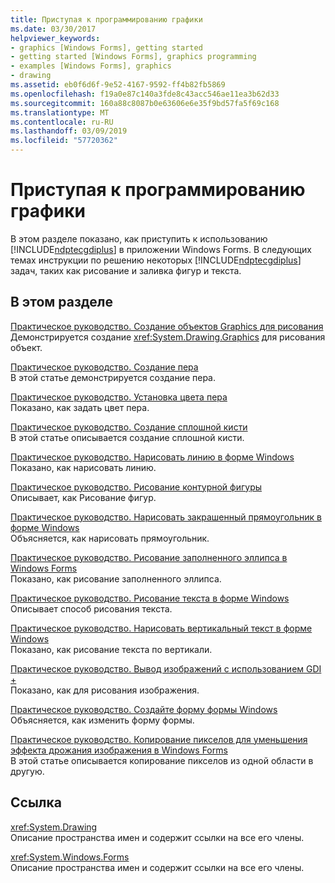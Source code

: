 ```yaml
---
title: Приступая к программированию графики
ms.date: 03/30/2017
helpviewer_keywords:
- graphics [Windows Forms], getting started
- getting started [Windows Forms], graphics programming
- examples [Windows Forms], graphics
- drawing
ms.assetid: eb0f6d6f-9e52-4167-9592-ff4b82fb5869
ms.openlocfilehash: f19a0e87c140a3fde8c43acc546ae11ea3b62d33
ms.sourcegitcommit: 160a88c8087b0e63606e6e35f9bd57fa5f69c168
ms.translationtype: MT
ms.contentlocale: ru-RU
ms.lasthandoff: 03/09/2019
ms.locfileid: "57720362"
---
```

# <a name="getting-started-with-graphics-programming"></a>Приступая к программированию графики
В этом разделе показано, как приступить к использованию [!INCLUDE[ndptecgdiplus](../../../../includes/ndptecgdiplus-md.md)] в приложении Windows Forms. В следующих темах инструкции по решению некоторых [!INCLUDE[ndptecgdiplus](../../../../includes/ndptecgdiplus-md.md)] задач, таких как рисование и заливка фигур и текста.  
  
## <a name="in-this-section"></a>В этом разделе  
 [Практическое руководство. Создание объектов Graphics для рисования](how-to-create-graphics-objects-for-drawing.md)  
 Демонстрируется создание <xref:System.Drawing.Graphics> для рисования объект.  
  
 [Практическое руководство. Создание пера](how-to-create-a-pen.md)  
 В этой статье демонстрируется создание пера.  
  
 [Практическое руководство. Установка цвета пера](how-to-set-the-color-of-a-pen.md)  
 Показано, как задать цвет пера.  
  
 [Практическое руководство. Создание сплошной кисти](how-to-create-a-solid-brush.md)  
 В этой статье описывается создание сплошной кисти.  
  
 [Практическое руководство. Нарисовать линию в форме Windows](how-to-draw-a-line-on-a-windows-form.md)  
 Показано, как нарисовать линию.  
  
 [Практическое руководство. Рисование контурной фигуры](how-to-draw-an-outlined-shape.md)  
 Описывает, как Рисование фигур.  
  
 [Практическое руководство. Нарисовать закрашенный прямоугольник в форме Windows](how-to-draw-a-filled-rectangle-on-a-windows-form.md)  
 Объясняется, как нарисовать прямоугольник.  
  
 [Практическое руководство. Рисование заполненного эллипса в Windows Forms](how-to-draw-a-filled-ellipse-on-a-windows-form.md)  
 Показано, как рисование заполненного эллипса.  
  
 [Практическое руководство. Рисование текста в форме Windows](how-to-draw-text-on-a-windows-form.md)  
 Описывает способ рисования текста.  
  
 [Практическое руководство. Нарисовать вертикальный текст в форме Windows](how-to-draw-vertical-text-on-a-windows-form.md)  
 Показано, как рисование текста по вертикали.  
  
 [Практическое руководство. Вывод изображений с использованием GDI +](how-to-render-images-with-gdi.md)  
 Показано, как для рисования изображения.  
  
 [Практическое руководство. Создайте форму формы Windows](how-to-create-a-shaped-windows-form.md)  
 Объясняется, как изменить форму формы.  
  
 [Практическое руководство. Копирование пикселов для уменьшения эффекта дрожания изображения в Windows Forms](how-to-copy-pixels-for-reducing-flicker-in-windows-forms.md)  
 В этой статье описывается копирование пикселов из одной области в другую.  
  
## <a name="reference"></a>Ссылка  
 <xref:System.Drawing>  
 Описание пространства имен и содержит ссылки на все его члены.  
  
 <xref:System.Windows.Forms>  
 Описание пространства имен и содержит ссылки на все его члены.
